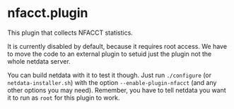 # nfacct.plugin

This plugin that collects NFACCT statistics.

It is currently disabled by default, because it requires root access.
We have to move the code to an external plugin to setuid just the plugin not the whole netdata server.

You can build netdata with it to test it though.
Just run `./configure` (or `netdata-installer.sh`) with the option `--enable-plugin-nfacct` (and any other options you may need).
Remember, you have to tell netdata you want it to run as `root` for this plugin to work.

